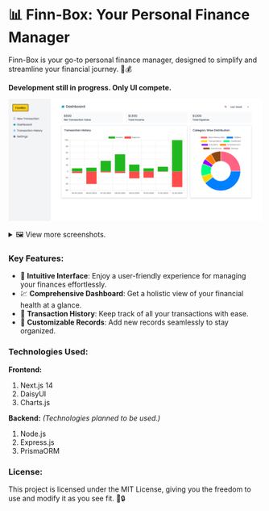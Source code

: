 # 📊 Finn-Box: Your Personal Finance Manager

Finn-Box is your go-to personal finance manager, designed to simplify and streamline your financial journey. 💼💰

**Development still in progress. Only UI compete.**

![Dashboard Image](./assets/dashboard.png)

<details>
<summary>🖼️ View more screenshots.</summary>
<br>

![Transaction History](./assets/transaction-history.png)

![Add new record](./assets/create-new-record.png)

![Auth](./assets/auth.png)

</details>


### Key Features:
- 🌟 **Intuitive Interface**: Enjoy a user-friendly experience for managing your finances effortlessly. 
- 💹 **Comprehensive Dashboard**: Get a holistic view of your financial health at a glance. 
- 📅 **Transaction History**: Keep track of all your transactions with ease. 
- 📝 **Customizable Records**: Add new records seamlessly to stay organized. 

### Technologies Used:
**Frontend:**
1. Next.js 14
2. DaisyUI
3. Charts.js

**Backend:**
*(Technologies planned to be used.)*
1. Node.js
2. Express.js
3. PrismaORM

### License:
This project is licensed under the MIT License, giving you the freedom to use and modify it as you see fit. 📜🔒